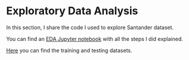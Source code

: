 # Exploratory Data Analysis

In this section, I share the code I used to explore Santander dataset.

You can find an [EDA Jupyter notebook](Data%20Exploration.ipynb) with all the steps I did explained.

[Here](https://www.kaggle.com/c/santander-customer-transaction-prediction/overview) you can find the training and testing datasets.
